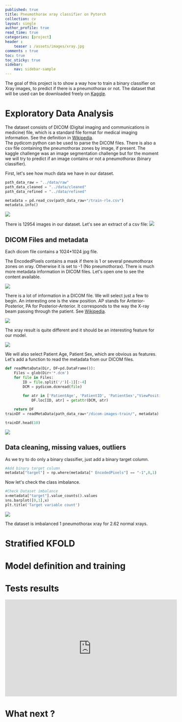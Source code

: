 ```yaml
---
published: true
title: Pneumothorax xray classifier on Pytorch
collection: cv
layout: single
author_profile: true
read_time: true
categories: [project]
header :
    teaser : /assets/images/xray.jpg
comments : true
toc: true
toc_sticky: true
sidebar:
    nav: sidebar-sample
---
```


The goal of this project is to show a way how to train a binary classifier on Xray images, to predict if there is a pneumothorax or not. The dataset that will be used can be downloaded freely on [Kaggle](https://www.kaggle.com/c/siim-acr-pneumothorax-segmentation).

# Exploratory Data Analysis

The dataset consists of DICOM (Digital imaging and communications in medicine) file, which is a standard file format for medical imaging information. See the definition in [Wikipedia](https://en.wikipedia.org/wiki/DICOM). 
<br>
The pydicom python can be used to parse the DICOM files. There is also a csv file containing the pneumothorax zones by image, if present. The kaggle challenge was an image segmentation challenge but for the moment we will try to predict if an image contains or not a pneumothorax (binary classifier).
<br>

First, let's see how much data we have in our dataset.

```python
path_data_raw = "../data/raw"
path_data_cleaned = "../data/cleaned"
path_data_refined = "../data/refined"

metadata = pd.read_csv(path_data_raw+"/train-rle.csv")
metadata.info()
```
![](/assets/images/2020-07-06-xray-classif/metadata_info.png)

There is 12954 images in our dataset. Let's see an extract of a csv file:
![](/assets/images/2020-07-06-xray-classif/metadata_head.png)


## DICOM Files and metadata
Each dicom file contains a 1024*1024 jpg file. 


The EncodedPixels contains a mask if there is 1 or several pneumothorax zones on xray. Otherwise it is set to -1 (No pneumothorax).
There is much more metadata information in DICOM files. Let's open one to see the content available.

![](/assets/images/2020-07-06-xray-classif/dicom_extract.png)

There is a lot of information in a DICOM file. We will select just a few to begin.
An interesting one is the view position. AP stands for Anterior-Posterior, PA for Posterior-Anterior. It corresponds to the way the X-ray beam passing through the patient.
See [Wikipedia](https://en.wikipedia.org/wiki/Chest_radiograph).

![](/assets/images/2020-07-06-xray-classif/AP-vs-PA-view-of-Chest-Xray.jpg)

The xray result is quite different and it should be an interesting feature for our model.

![](/assets/images/2020-07-06-xray-classif/ap_pa_view.png)

We will also select Patient Age, Patient Sex, which are obvious as features.
Let's add a function to read the metadata from our DICOM files.

```python
def readMetaData(Dir, DF=pd.DataFrame()):
    Files = glob(Dir+'*.dcm')
    for file in Files:
        ID = file.split('/')[-1][:-4]
        DCM = pydicom.dcmread(file)
               
        for atr in ['PatientAge', 'PatientID', 'PatientSex',"ViewPosition"]:
            DF.loc[ID, atr] = getattr(DCM, atr)

    return DF
trainDF = readMetaData(path_data_raw+"/dicom-images-train/", metadata)
```

```python
trainDF.head(10)
```

![](/assets/images/2020-07-06-xray-classif/trainDF_head.png)


## Data cleaning, missing values, outliers


As we try to do only a binary classifier, just add a binary target column.
```python
#Add binary target column
metadata["target"] = np.where(metadata[" EncodedPixels"] == "-1",0,1)
```
Now let's check the class imbalance.

```python
#Check Dataset imbalance
x=metadata["target"].value_counts().values
sns.barplot([0,1],x)
plt.title('Target variable count')
```
![](/assets/images/2020-07-06-xray-classif/target_imbalance.png)


The dataset is imbalanced 1 pneumothorax xray for 2.62 normal xrays.


# Stratified KFOLD

# Model definition and training

# Tests results

<iframe width="560" height="315" frameborder="0" src="https://www.comet.ml/embedded/?instanceId=vGzSVO6Lk5bHaTopuP8l4yqnf&projectId=ef4e6b5d1a4e4767b036d797f9b9bded&templateId=0WWaVPhljNXdwTApL9mtfMIkz&viewId=j1ZRx1zuXUmju7PBvRKlZEzlV"> </iframe>

# What next ?

